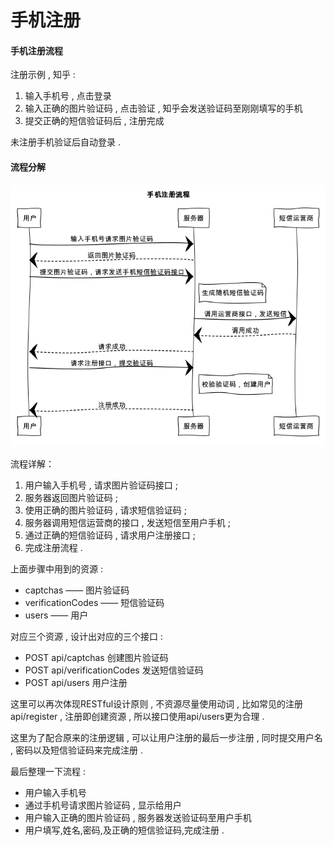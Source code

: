 # 手机注册

#### 手机注册流程

注册示例 , 知乎 : 

1. 输入手机号 , 点击登录
2. 输入正确的图片验证码 , 点击验证 , 知乎会发送验证码至刚刚填写的手机
3. 提交正确的短信验证码后 , 注册完成

未注册手机验证后自动登录 . 

#### 流程分解

![](/assets/手机注册流程分解.png)

流程详解：

1. 用户输入手机号 , 请求图片验证码接口 ; 
2. 服务器返回图片验证码 ; 
3. 使用正确的图片验证码 , 请求短信验证码 ; 
4. 服务器调用短信运营商的接口 , 发送短信至用户手机 ; 
5. 通过正确的短信验证码 , 请求用户注册接口 ; 
6. 完成注册流程 . 

上面步骤中用到的资源 : 

* captchas —— 图片验证码
* verificationCodes —— 短信验证码
* users —— 用户

对应三个资源 , 设计出对应的三个接口 : 

* POST api/captchas 创建图片验证码
* POST api/verificationCodes 发送短信验证码
* POST api/users 用户注册

这里可以再次体现RESTful设计原则 , 不资源尽量使用动词 , 比如常见的注册api/register , 注册即创建资源 , 所以接口使用api/users更为合理 . 

这里为了配合原来的注册逻辑 , 可以让用户注册的最后一步注册 , 同时提交用户名 , 密码以及短信验证码来完成注册 . 

最后整理一下流程 : 

* 用户输入手机号
* 通过手机号请求图片验证码 , 显示给用户
* 用户输入正确的图片验证码 , 服务器发送验证码至用户手机
* 用户填写,姓名,密码,及正确的短信验证码,完成注册 . 



